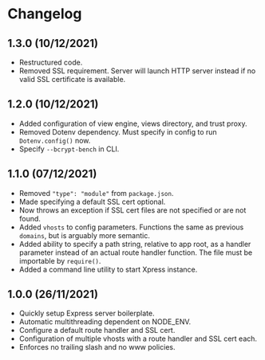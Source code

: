 # Changelog

## 1.3.0 (10/12/2021)

- Restructured code.
- Removed SSL requirement. Server will launch HTTP server instead if no valid SSL certificate is available.

## 1.2.0 (10/12/2021)

- Added configuration of view engine, views directory, and trust proxy.
- Removed Dotenv dependency. Must specify in config to run `Dotenv.config()` now.
- Specify `--bcrypt-bench` in CLI.

## 1.1.0 (07/12/2021)

- Removed `"type": "module"` from `package.json`.
- Made specifying a default SSL cert optional.
- Now throws an exception if SSL cert files are not specified or are not found.
- Added `vhosts` to config parameters. Functions the same as previous `domains`, but is arguably more semantic.
- Added ability to specify a path string, relative to app root, as a handler parameter instead of an actual route
handler function. The file must be importable by `require()`.
- Added a command line utility to start Xpress instance.

## 1.0.0 (26/11/2021)

- Quickly setup Express server boilerplate.
- Automatic multithreading dependent on NODE_ENV.
- Configure a default route handler and SSL cert.
- Configuration of multiple vhosts with a route handler and SSL cert each.
- Enforces no trailing slash and no www policies.
